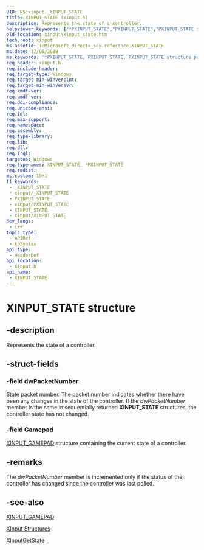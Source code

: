 ```yaml
---
UID: NS:xinput._XINPUT_STATE
title: XINPUT_STATE (xinput.h)
description: Represents the state of a controller.
helpviewer_keywords: ["*PXINPUT_STATE","PXINPUT_STATE","PXINPUT_STATE structure pointer [XInput Game Controller APIs]","XINPUT_STATE","XINPUT_STATE structure [XInput Game Controller APIs]","xinput.xinput_state","xinput/PXINPUT_STATE","xinput/XINPUT_STATE"]
old-location: xinput\xinput_state.htm
tech.root: xinput
ms.assetid: T:Microsoft.directx_sdk.reference.XINPUT_STATE
ms.date: 12/05/2018
ms.keywords: '*PXINPUT_STATE, PXINPUT_STATE, PXINPUT_STATE structure pointer [XInput Game Controller APIs], XINPUT_STATE, XINPUT_STATE structure [XInput Game Controller APIs], xinput.xinput_state, xinput/PXINPUT_STATE, xinput/XINPUT_STATE'
req.header: xinput.h
req.include-header: 
req.target-type: Windows
req.target-min-winverclnt: 
req.target-min-winversvr: 
req.kmdf-ver: 
req.umdf-ver: 
req.ddi-compliance: 
req.unicode-ansi: 
req.idl: 
req.max-support: 
req.namespace: 
req.assembly: 
req.type-library: 
req.lib: 
req.dll: 
req.irql: 
targetos: Windows
req.typenames: XINPUT_STATE, *PXINPUT_STATE
req.redist: 
ms.custom: 19H1
f1_keywords:
 - _XINPUT_STATE
 - xinput/_XINPUT_STATE
 - PXINPUT_STATE
 - xinput/PXINPUT_STATE
 - XINPUT_STATE
 - xinput/XINPUT_STATE
dev_langs:
 - c++
topic_type:
 - APIRef
 - kbSyntax
api_type:
 - HeaderDef
api_location:
 - XInput.h
api_name:
 - XINPUT_STATE
---
```


# XINPUT_STATE structure


## -description

Represents the state of a controller.

## -struct-fields

### -field dwPacketNumber

State packet number. The packet number indicates whether there have been any changes in the state of the controller. If the <i>dwPacketNumber</i> member is the same in sequentially returned <b>XINPUT_STATE</b> structures, the controller state has not changed.

### -field Gamepad

<a href="/windows/desktop/api/xinput/ns-xinput-xinput_gamepad">XINPUT_GAMEPAD</a> structure containing the current state of a controller.

## -remarks

The <i>dwPacketNumber</i> member is incremented only if the status of the controller has changed since the controller was last polled.

## -see-also

<a href="/windows/desktop/api/xinput/ns-xinput-xinput_gamepad">XINPUT_GAMEPAD</a>



<a href="/windows/desktop/xinput/structures">XInput Structures</a>



<a href="/windows/desktop/api/xinput/nf-xinput-xinputgetstate">XInputGetState</a>